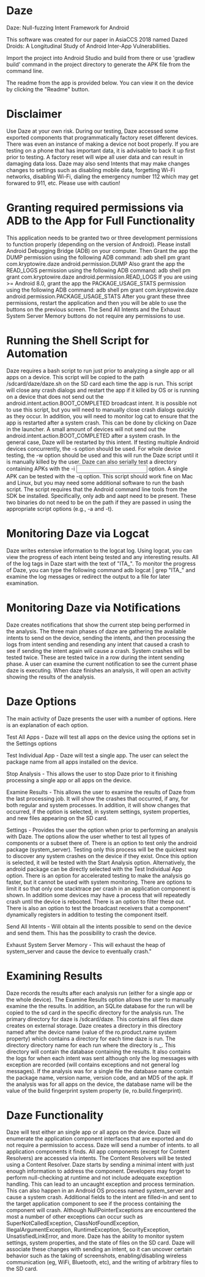 # Daze
Daze: Null-fuzzing Intent Framework for Android

This software was created for our paper in AsiaCCS 2018 named Dazed Droids: A Longitudinal Study of Android Inter-App Vulnerabilities.

Import the project into Android Studio and build from there or use 'gradlew build' command in the project directory to generate the APK file from the command line.

The readme from the app is provided below. You can view it on the device by clicking the "Readme" button. 

# Disclaimer

Use Daze at your own risk. During our testing, Daze accessed some exported components that programmatically factory reset different devices. There was even an instance of making a device not boot properly. If you are testing on a phone that has important data, it is advisable to back it up first prior to testing. A factory reset will wipe all user data and can result in damaging data loss. Daze may also send Intents that may make changes changes to settings such as disabling mobile data, forgetting Wi-Fi networks, disabling Wi-Fi, dialing the emergency number 112 which may get forwared to 911, etc. Please use with caution!

# Granting required permissions via ADB to the App for Full Functionality

This application needs to be granted two or three development permissions to function properly (depending on the version of Android). Please install Android Debugging Bridge (ADB) on your computer. 
Then Grant the app the DUMP permission using the following ADB command: adb shell pm grant com.kryptowire.daze android.permission.DUMP
Also grant the app the READ_LOGS permission using the following ADB command: adb shell pm grant com.kryptowire.daze android.permission.READ_LOGS 
If you are using >= Android 8.0, grant the app the PACKAGE_USAGE_STATS permission using the following ADB command: adb shell pm grant com.kryptowire.daze android.permission.PACKAGE_USAGE_STATS 
After you grant these three permissions, restart the application and then you will be able to use the buttons on the previous screen. The Send All Intents and the Exhaust System Server Memory buttons do not require any permissions to use.

# Running the Shell Script for Automation

Daze requires a bash script to run just prior to analyzing a single app or all apps on a device. This script will be copied to the path /sdcard/daze/daze.sh on the SD card each
time the app is run. This script will close any crash dialogs and restart the app if it killed by OS or is running on a device that does not send out the android.intent.action.BOOT_COMPLETED broadcast intent.
It is possible not to use this script, but you will need to manually close crash dialogs quickly as they occur. In addition, you will need to monitor log cat to ensure that the app is restarted after a system
crash. This can be done by clicking on Daze in the launcher. A small amount of devices will not send out the android.intent.action.BOOT_COMPLETED after a system crash. In the general case, Daze will be restarted
by this intent. If testing multiple Android devices concurrently, the -s <device ID> option should be used. For whole device testing, the -w option should be used and this will run the Daze script until it is
manually killed by the user. Daze can also serially test a directory containing APKs with the -i <input dir> option. A single APK can be tested with the -q <apk path> option. This script should work fine on Mac
and Linux, but you may need some additional software to run the bash script. The script requires that the Android command line tools from the SDK be installed. Specifically, only adb and aapt need to be present.
These two binaries do not need to be on the path if they are passed in using the appropriate script options (e.g., -a and -t).

# Monitoring Daze via Logcat

Daze writes extensive information to the logcat log. Using logcat, you can view the progress of each intent being tested and any interesting results. All of the log tags in Daze start with the
text of "ITA_". To monitor the progress of Daze, you can type the following command adb logcat | grep "ITA_" and examine the log messages or redirect the output to a file for later examination.
        
# Monitoring Daze via Notifications

Daze creates notifications that show the current step being performed in the analysis. The three main phases of daze are gathering the available intents to send on the device, sending the intents,
and then processing the logs from intent sending and resending any intent that caused a crash to see if sending the intent again will cause a crash. System crashes will be tested twice. These are tested twice in a row
during the intent sending phase. A user can examine the current notification to see the current phase daze is executing. When daze finishes an analysis, it will open an activity showing the results of the analysis.

# Daze Options

The main activity of Daze presents the user with a number of options. Here is an explanation of each option. 

Test All Apps - Daze will test all apps on the device using the options set in the Settings options

Test Individual App - Daze will test a single app. The user can select the package name from all apps installed on the device.

Stop Analysis - This allows the user to stop Daze prior to it finishing processing a single app or all apps on the device.

Examine Results - This allows the user to examine the results of Daze from the last processing job. It will show the crashes that occurred, if any, for both regular and system
processes. In addition, it will show changes that occurred, if the option is selected, in system settings, system properties, and new files appearing on the SD card.

Settings - Provides the user the option when prior to performing an analysis with Daze. The options allow the user whether to test all types of components or a subset there of. There is an option to test only the android
package (system_server). Testing only this process will be the quickest way to discover any system crashes on the device if they exist. Once this option is selected, it will be tested with the
Start Analysis option. Alternatively, the android package can be directly selected with the Test Individual App option. There is an option for accelerated testing to make the analysis go faster, but it cannot be used with system monitoring. There are options to limit it so that only one stacktrace per crash in an application component is shown.
In addition some devices may have a process that will repeatedly crash until the device is rebooted. There is an option to filter these out. There is also an option to test the broadcast receivers that a component"
dynamically registers in addition to testing the component itself. 

Send All Intents - Will obtain all the intents possible to send on the device and send them. This has the possibility to crash the device.

Exhaust System Server Memory - This will exhaust the heap of system_server and cause the device to eventually crash."

# Examining Results

Daze records the results after each analysis run (either for a single app or the whole device). The Examine Results option allows the user to manually examine the
the results.  In addition, an SQLite database for the run will be copied to the sd card in the specific directory for the analysis run. The primary directory for daze is /sdcard/daze. This contains all
files daze creates on external storage. Daze creates a directory in this directory named after the device name (value of the ro.product.name system property) which contains a directory for each time daze is run. The directory
directory name for each run where the directory is <device name>_<unix timestamp>. This directory will contain the database containing the results. It also contains the logs for when each intent was sent although only the log
messages with exception are recorded (will contains exceptions and not general log messages). If the analysis was for a single file the database name contain the package name, version name, version code, and an MD5 of the apk.
If the analysis was for all apps on the device, the database name will be the value of the build fingerprint system property (ie, ro.build.fingerprint).

# Daze Functionality

Daze will test either an single app or all apps on the device. Daze will enumerate the application component interfaces that are exported and do not require a permission to access. Daze will send a number of intents.
to all application components it finds. All app components (except for Content Resolvers) are accessed via intents. The Content Resolvers will be tested using a Content Resolver. Daze starts by sending a minimal intent with just
enough information to address the component. Developers may forget to perform null-checking at runtime and not include adequate exception handling. This can lead to an uncaught exception and process termination. This can also happen
in an Android OS process named system_server and cause a system crash. Additional fields to the intent are filled-in and sent to the target application component to see if the process containing the component will crash. Although
NullPointerExceptions are encountered the most a number of other exceptions can occur such as SuperNotCalledException, ClassNotFoundException, IllegalArgumentException, RuntimeException, SecurityException, UnsatisfiedLinkError, and more.
Daze has the ability to monitor system settings, system properties, and the state of files on the SD card. Daze will associate these changes with sending an intent, so it can uncover certain behavior such as the taking of screenshots,
enabling/disabling wireless communication (eg, WiFi, Bluetooth, etc), and the writing of arbitrary files to the SD card.

